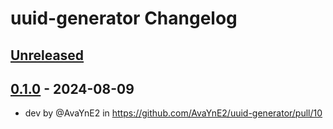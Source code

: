 <!-- Keep a Changelog guide -> https://keepachangelog.com -->

# uuid-generator Changelog

## [Unreleased]

## [0.1.0] - 2024-08-09

- dev by @AvaYnE2 in https://github.com/AvaYnE2/uuid-generator/pull/10

[Unreleased]: https://github.com/AvaYnE2/uuid-generator/compare/v0.1.0...HEAD
[0.1.0]: https://github.com/AvaYnE2/uuid-generator/commits/v0.1.0
